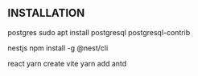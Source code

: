 ## INSTALLATION
postgres
sudo apt install postgresql postgresql-contrib





nestjs 
npm install -g @nest/cli


react 
yarn create vite
yarn add antd
